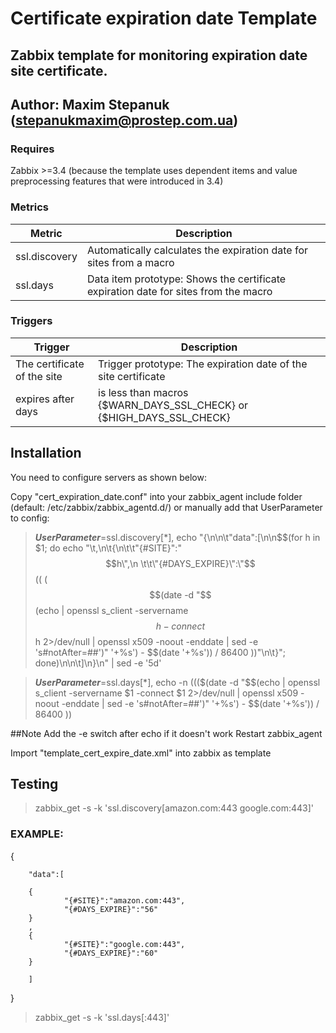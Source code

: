 # Certificate expiration date Template

## Zabbix template for monitoring expiration date site certificate.

## Author: Maxim Stepanuk (stepanukmaxim@prostep.com.ua)

### Requires

Zabbix >=3.4 (because the template uses dependent items and value preprocessing features that were introduced in 3.4)

### Metrics
| Metric             | Description                                                                         |
|--------------------|-------------------------------------------------------------------------------------|
| ssl.discovery      | Automatically calculates the expiration date for sites from a macro                 |
| ssl.days           | Data item prototype: Shows the certificate expiration date for sites from the macro | 


### Triggers
| Trigger                     | Description                                                          |
|-----------------------------|----------------------------------------------------------------------|
| The certificate of the site | Trigger prototype: The expiration date of the site certificate       |
| expires after days          | is less than macros {$WARN_DAYS_SSL_CHECK} or {$HIGH_DAYS_SSL_CHECK} |


## Installation

You need to configure servers as shown below:

Copy "cert_expiration_date.conf" into your zabbix_agent include folder (default: /etc/zabbix/zabbix_agentd.d/) or 
manually add that UserParameter to config:

> ***UserParameter***=ssl.discovery[*], echo "{\n\n\t\"data\":[\n\n$$(for h in $1; do echo 
"\t,\n\t{\n\t\t\"{#SITE}\":\"$$h\",\n \t\t\"{#DAYS_EXPIRE}\":\"$$(( ($$(date -d "$$(echo | openssl s_client 
-servername $$h -connect $$h 2>/dev/null | openssl x509 -noout -enddate | sed -e 's#notAfter=##')" '+%s') - 
$$(date '+%s')) / 86400 ))\"\n\t}"; done)\n\n\t]\n}\n" | sed -e '5d'

> ***UserParameter***=ssl.days[*], echo -n $(( ($$(date -d "$$(echo | openssl s_client -servername $1 
-connect $1 2>/dev/null | openssl x509 -noout -enddate | sed -e 's#notAfter=##')" '+%s') - $$(date '+%s')) / 86400 ))

##Note
Add the -e switch after echo if it doesn't work
Restart zabbix_agent


Import "template_cert_expire_date.xml" into zabbix as template

## Testing

> zabbix_get -s <ip> -k 'ssl.discovery[amazon.com:443 google.com:443]'

### EXAMPLE:
{

        "data":[

        {
                "{#SITE}":"amazon.com:443",
                "{#DAYS_EXPIRE}":"56"
        }
        ,
        {
                "{#SITE}":"google.com:443",
                "{#DAYS_EXPIRE}":"60"
        }

        ]
}

> zabbix_get -s <ip> -k 'ssl.days[<site>:443]'